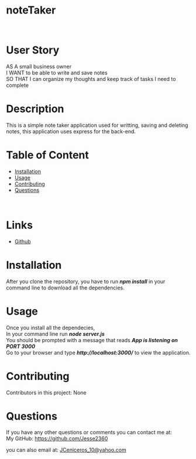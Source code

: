 # noteTaker
<br />

# User Story
AS A small business owner <br>
I WANT to be able to write and save notes <br>
SO THAT I can organize my thoughts and keep track of tasks I need to complete


# Description
 This is a simple note taker application used for writting, saving and deleting notes, this application uses express for the back-end.
<br />


# Table of Content
- [Installation](#Installation)
- [Usage](#Usage)
- [Contributing](#Contributing)
- [Questions](#Questions)
<br />

# Links 
 * [Github]()

# Installation
 After you clone the repository, you have to run   ***npm install***   in your command line to download all the dependencies.
<br />

# Usage
 Once you install all the dependecies, <br>
 In your command line run   ***node server.js*** <br>
 You should be prompted with a message that reads   ***App is listening on PORT 3000*** <br>
 Go to your browser and type   ***http://localhost:3000/***   to view the application.
<br />

# Contributing
 Contributors in this project: None
<br />

# Questions

 If you have any other questions or comments you can contact me at:<br />
 My GitHub: https://github.com/Jesse2360

 you can also email at:
 JCeniceros_10@yahoo.com
